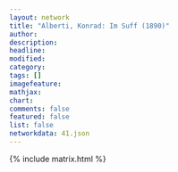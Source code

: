 ```yaml
---
layout: network
title: "Alberti, Konrad: Im Suff (1890)"
author:
description:
headline:
modified:
category:
tags: []
imagefeature: 
mathjax: 
chart: 
comments: false
featured: false
list: false
networkdata: 41.json
---
```

{% include matrix.html %}
